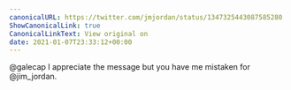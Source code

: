 ```yaml
---
canonicalURL: https://twitter.com/jmjordan/status/1347325443087585280
ShowCanonicalLink: true
CanonicalLinkText: View original on
date: 2021-01-07T23:33:12+00:00
---
```

@galecap I appreciate the message but you have me mistaken for @jim_jordan.